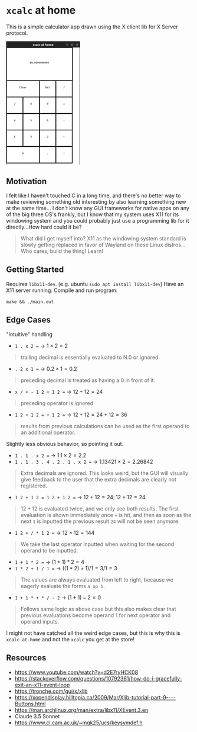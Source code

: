 # `xcalc` at home

This is a simple calculator app drawn using the X client lib for X Server protocol.

<img src="./xcalc-at-home.png" width="200px">

## Motivation
I felt like I haven't touched C in a long time, and there's no better way to make
reviewing something old interesting by also learning something new at the same time...
I don't know any GUI frameworks for native apps on any of the big three OS's frankly, but I know that 
my system uses X11 for its windowing system and you could probably just use a programming lib
for it directly...How hard could it be?

> What did I get myself into? X11 as the windowing system standard is slowly getting replaced in favor of Wayland on these Linux distros...
> Who cares, build the thing! Learn!

## Getting Started

Requires `libx11-dev`. (e.g. ubuntu `sudo apt install libx11-dev`)
Have an X11 server running. Compile and run program:
```
make && ./main.out
```

## Edge Cases
"Intuitive" handling
- `1 . x 2 =` -> $1 \times 2 = 2$
> trailing decimal is essentially evaluated to N.0 or ignored.

- `. 2 x 1 =` -> $0.2 \times 1 = 0.2$
> preceding decimal is treated as having a 0 in front of it.

- `x / + - 1 2 + 1 2 =` -> $12 + 12 = 24$
> preceding operator is ignored

- `1 2 + 1 2 = + 1 2 =` -> $12 + 12 = 24 + 12 = 36$
> results from previous calculations can be used as the first operand to an additional operator.

Slightly less obvious behavior, so pointing it out.
- `1 . 1 . x 2 =` -> $1.1 \times 2 = 2.2$
- `1 . 1 . 3 . 4 . 2 . 1 . x 2 =` -> $1.13421 \times 2 = 2.26842$
> Extra decimals are ignored. This looks weird, but the GUI will visually give feedback to the user
> that the extra decimals are clearly not registered.

- `1 2 + 1 2 = 1 2 + 1 2 =` -> $12 + 12 = 24; 12 + 12 = 24$
> $12 + 12$ is evaluated twice, and we only see both results.
> The first evaluation is shown immediately once `=` is hit, and then as soon as the next `1` is inputted
> the previous result `24` will not be seen anymore.

- `1 2 + / * 1 2 =` -> $12 \times 12 = 144$
> We take the last operator inputted when waiting for the second operand to be inputted.

- `1 + 1 * 2 =` -> $(1+1) * 2 = 4$
- `1 * 2 + 1 / 1 =` -> $((1 * 2) + 1) / 1 = 3 / 1 = 3$
> The values are always evaluated from left to right, because we eagerly evaluate the forms `a op b`.

- `1 + 1 * + * / - 2` -> $(1 + 1) - 2 = 0$
> Follows same logic as above case but this also makes clear that previous evaluations become operand 1 for next operator and operand inputs.

I might not have catched all the weird edge cases, but this is why this is `xcalc-at-home` and not the `xcalc` you get at the store!

## Resources
- https://www.youtube.com/watch?v=d2E7ryHCK08
- https://stackoverflow.com/questions/10792361/how-do-i-gracefully-exit-an-x11-event-loop
- https://tronche.com/gui/x/xlib
- https://xopendisplay.hilltopia.ca/2009/Mar/Xlib-tutorial-part-9----Buttons.html
- https://man.archlinux.org/man/extra/libx11/XEvent.3.en
- Claude 3.5 Sonnet 
- https://www.cl.cam.ac.uk/~mgk25/ucs/keysymdef.h
